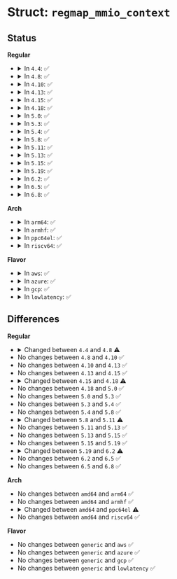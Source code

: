 # Struct: <code>regmap_mmio_context</code>

## Status
<b>Regular</b>
<ul>
<li>
<details>
<summary>In <code>4.4</code>: ✅</summary>

```c
struct regmap_mmio_context {
    void *regs;
    unsigned int reg_bytes;
    unsigned int val_bytes;
    unsigned int pad_bytes;
    struct clk *clk;
};
```
</details>
</li>
<li>
<details>
<summary>In <code>4.8</code>: ✅</summary>

```c
struct regmap_mmio_context {
    void *regs;
    unsigned int val_bytes;
    struct clk *clk;
    void (*reg_write)(struct regmap_mmio_context *, unsigned int, unsigned int);
    unsigned int (*reg_read)(struct regmap_mmio_context *, unsigned int);
};
```
</details>
</li>
<li>
<details>
<summary>In <code>4.10</code>: ✅</summary>

```c
struct regmap_mmio_context {
    void *regs;
    unsigned int val_bytes;
    struct clk *clk;
    void (*reg_write)(struct regmap_mmio_context *, unsigned int, unsigned int);
    unsigned int (*reg_read)(struct regmap_mmio_context *, unsigned int);
};
```
</details>
</li>
<li>
<details>
<summary>In <code>4.13</code>: ✅</summary>

```c
struct regmap_mmio_context {
    void *regs;
    unsigned int val_bytes;
    struct clk *clk;
    void (*reg_write)(struct regmap_mmio_context *, unsigned int, unsigned int);
    unsigned int (*reg_read)(struct regmap_mmio_context *, unsigned int);
};
```
</details>
</li>
<li>
<details>
<summary>In <code>4.15</code>: ✅</summary>

```c
struct regmap_mmio_context {
    void *regs;
    unsigned int val_bytes;
    struct clk *clk;
    void (*reg_write)(struct regmap_mmio_context *, unsigned int, unsigned int);
    unsigned int (*reg_read)(struct regmap_mmio_context *, unsigned int);
};
```
</details>
</li>
<li>
<details>
<summary>In <code>4.18</code>: ✅</summary>

```c
struct regmap_mmio_context {
    void *regs;
    unsigned int val_bytes;
    bool attached_clk;
    struct clk *clk;
    void (*reg_write)(struct regmap_mmio_context *, unsigned int, unsigned int);
    unsigned int (*reg_read)(struct regmap_mmio_context *, unsigned int);
};
```
</details>
</li>
<li>
<details>
<summary>In <code>5.0</code>: ✅</summary>

```c
struct regmap_mmio_context {
    void *regs;
    unsigned int val_bytes;
    bool attached_clk;
    struct clk *clk;
    void (*reg_write)(struct regmap_mmio_context *, unsigned int, unsigned int);
    unsigned int (*reg_read)(struct regmap_mmio_context *, unsigned int);
};
```
</details>
</li>
<li>
<details>
<summary>In <code>5.3</code>: ✅</summary>

```c
struct regmap_mmio_context {
    void *regs;
    unsigned int val_bytes;
    bool attached_clk;
    struct clk *clk;
    void (*reg_write)(struct regmap_mmio_context *, unsigned int, unsigned int);
    unsigned int (*reg_read)(struct regmap_mmio_context *, unsigned int);
};
```
</details>
</li>
<li>
<details>
<summary>In <code>5.4</code>: ✅</summary>

```c
struct regmap_mmio_context {
    void *regs;
    unsigned int val_bytes;
    bool attached_clk;
    struct clk *clk;
    void (*reg_write)(struct regmap_mmio_context *, unsigned int, unsigned int);
    unsigned int (*reg_read)(struct regmap_mmio_context *, unsigned int);
};
```
</details>
</li>
<li>
<details>
<summary>In <code>5.8</code>: ✅</summary>

```c
struct regmap_mmio_context {
    void *regs;
    unsigned int val_bytes;
    bool attached_clk;
    struct clk *clk;
    void (*reg_write)(struct regmap_mmio_context *, unsigned int, unsigned int);
    unsigned int (*reg_read)(struct regmap_mmio_context *, unsigned int);
};
```
</details>
</li>
<li>
<details>
<summary>In <code>5.11</code>: ✅</summary>

```c
struct regmap_mmio_context {
    void *regs;
    unsigned int val_bytes;
    bool relaxed_mmio;
    bool attached_clk;
    struct clk *clk;
    void (*reg_write)(struct regmap_mmio_context *, unsigned int, unsigned int);
    unsigned int (*reg_read)(struct regmap_mmio_context *, unsigned int);
};
```
</details>
</li>
<li>
<details>
<summary>In <code>5.13</code>: ✅</summary>

```c
struct regmap_mmio_context {
    void *regs;
    unsigned int val_bytes;
    bool relaxed_mmio;
    bool attached_clk;
    struct clk *clk;
    void (*reg_write)(struct regmap_mmio_context *, unsigned int, unsigned int);
    unsigned int (*reg_read)(struct regmap_mmio_context *, unsigned int);
};
```
</details>
</li>
<li>
<details>
<summary>In <code>5.15</code>: ✅</summary>

```c
struct regmap_mmio_context {
    void *regs;
    unsigned int val_bytes;
    bool relaxed_mmio;
    bool attached_clk;
    struct clk *clk;
    void (*reg_write)(struct regmap_mmio_context *, unsigned int, unsigned int);
    unsigned int (*reg_read)(struct regmap_mmio_context *, unsigned int);
};
```
</details>
</li>
<li>
<details>
<summary>In <code>5.19</code>: ✅</summary>

```c
struct regmap_mmio_context {
    void *regs;
    unsigned int val_bytes;
    bool relaxed_mmio;
    bool attached_clk;
    struct clk *clk;
    void (*reg_write)(struct regmap_mmio_context *, unsigned int, unsigned int);
    unsigned int (*reg_read)(struct regmap_mmio_context *, unsigned int);
};
```
</details>
</li>
<li>
<details>
<summary>In <code>6.2</code>: ✅</summary>

```c
struct regmap_mmio_context {
    void *regs;
    unsigned int val_bytes;
    bool big_endian;
    bool attached_clk;
    struct clk *clk;
    void (*reg_write)(struct regmap_mmio_context *, unsigned int, unsigned int);
    unsigned int (*reg_read)(struct regmap_mmio_context *, unsigned int);
};
```
</details>
</li>
<li>
<details>
<summary>In <code>6.5</code>: ✅</summary>

```c
struct regmap_mmio_context {
    void *regs;
    unsigned int val_bytes;
    bool big_endian;
    bool attached_clk;
    struct clk *clk;
    void (*reg_write)(struct regmap_mmio_context *, unsigned int, unsigned int);
    unsigned int (*reg_read)(struct regmap_mmio_context *, unsigned int);
};
```
</details>
</li>
<li>
<details>
<summary>In <code>6.8</code>: ✅</summary>

```c
struct regmap_mmio_context {
    void *regs;
    unsigned int val_bytes;
    bool big_endian;
    bool attached_clk;
    struct clk *clk;
    void (*reg_write)(struct regmap_mmio_context *, unsigned int, unsigned int);
    unsigned int (*reg_read)(struct regmap_mmio_context *, unsigned int);
};
```
</details>
</li>
</ul>
<b>Arch</b>
<ul>
<li>
<details>
<summary>In <code>arm64</code>: ✅</summary>

```c
struct regmap_mmio_context {
    void *regs;
    unsigned int val_bytes;
    bool attached_clk;
    struct clk *clk;
    void (*reg_write)(struct regmap_mmio_context *, unsigned int, unsigned int);
    unsigned int (*reg_read)(struct regmap_mmio_context *, unsigned int);
};
```
</details>
</li>
<li>
<details>
<summary>In <code>armhf</code>: ✅</summary>

```c
struct regmap_mmio_context {
    void *regs;
    unsigned int val_bytes;
    bool attached_clk;
    struct clk *clk;
    void (*reg_write)(struct regmap_mmio_context *, unsigned int, unsigned int);
    unsigned int (*reg_read)(struct regmap_mmio_context *, unsigned int);
};
```
</details>
</li>
<li>
<details>
<summary>In <code>ppc64el</code>: ✅</summary>

```c
struct regmap_mmio_context {
    void *regs;
    unsigned int val_bytes;
    bool attached_clk;
    struct clk *clk;
    void (*reg_write)(struct regmap_mmio_context *, unsigned int, unsigned int);
    unsigned int (*reg_read)(struct regmap_mmio_context *, unsigned int);
};
```
</details>
</li>
<li>
<details>
<summary>In <code>riscv64</code>: ✅</summary>

```c
struct regmap_mmio_context {
    void *regs;
    unsigned int val_bytes;
    bool attached_clk;
    struct clk *clk;
    void (*reg_write)(struct regmap_mmio_context *, unsigned int, unsigned int);
    unsigned int (*reg_read)(struct regmap_mmio_context *, unsigned int);
};
```
</details>
</li>
</ul>
<b>Flavor</b>
<ul>
<li>
<details>
<summary>In <code>aws</code>: ✅</summary>

```c
struct regmap_mmio_context {
    void *regs;
    unsigned int val_bytes;
    bool attached_clk;
    struct clk *clk;
    void (*reg_write)(struct regmap_mmio_context *, unsigned int, unsigned int);
    unsigned int (*reg_read)(struct regmap_mmio_context *, unsigned int);
};
```
</details>
</li>
<li>
<details>
<summary>In <code>azure</code>: ✅</summary>

```c
struct regmap_mmio_context {
    void *regs;
    unsigned int val_bytes;
    bool attached_clk;
    struct clk *clk;
    void (*reg_write)(struct regmap_mmio_context *, unsigned int, unsigned int);
    unsigned int (*reg_read)(struct regmap_mmio_context *, unsigned int);
};
```
</details>
</li>
<li>
<details>
<summary>In <code>gcp</code>: ✅</summary>

```c
struct regmap_mmio_context {
    void *regs;
    unsigned int val_bytes;
    bool attached_clk;
    struct clk *clk;
    void (*reg_write)(struct regmap_mmio_context *, unsigned int, unsigned int);
    unsigned int (*reg_read)(struct regmap_mmio_context *, unsigned int);
};
```
</details>
</li>
<li>
<details>
<summary>In <code>lowlatency</code>: ✅</summary>

```c
struct regmap_mmio_context {
    void *regs;
    unsigned int val_bytes;
    bool attached_clk;
    struct clk *clk;
    void (*reg_write)(struct regmap_mmio_context *, unsigned int, unsigned int);
    unsigned int (*reg_read)(struct regmap_mmio_context *, unsigned int);
};
```
</details>
</li>
</ul>

## Differences
<b>Regular</b>
<ul>
<li>
<details>
<summary>Changed between <code>4.4</code> and <code>4.8</code> ⚠️</summary>
<ul>
<li>
<b>Field added. </b>
<code>void (*reg_write)(struct regmap_mmio_context *, unsigned int, unsigned int)</code>
</li>
<li>
<b>Field added. </b>
<code>unsigned int (*reg_read)(struct regmap_mmio_context *, unsigned int)</code>
</li>
<li>
<b>Field removed. </b>
<code>unsigned int reg_bytes</code>
</li>
<li>
<b>Field removed. </b>
<code>unsigned int pad_bytes</code>
</li>
</ul>
</details>
</li>
<li>
No changes between <code>4.8</code> and <code>4.10</code> ✅
</li>
<li>
No changes between <code>4.10</code> and <code>4.13</code> ✅
</li>
<li>
No changes between <code>4.13</code> and <code>4.15</code> ✅
</li>
<li>
<details>
<summary>Changed between <code>4.15</code> and <code>4.18</code> ⚠️</summary>
<ul>
<li>
<b>Field added. </b>
<code>bool attached_clk</code>
</li>
</ul>
</details>
</li>
<li>
No changes between <code>4.18</code> and <code>5.0</code> ✅
</li>
<li>
No changes between <code>5.0</code> and <code>5.3</code> ✅
</li>
<li>
No changes between <code>5.3</code> and <code>5.4</code> ✅
</li>
<li>
No changes between <code>5.4</code> and <code>5.8</code> ✅
</li>
<li>
<details>
<summary>Changed between <code>5.8</code> and <code>5.11</code> ⚠️</summary>
<ul>
<li>
<b>Field added. </b>
<code>bool relaxed_mmio</code>
</li>
</ul>
</details>
</li>
<li>
No changes between <code>5.11</code> and <code>5.13</code> ✅
</li>
<li>
No changes between <code>5.13</code> and <code>5.15</code> ✅
</li>
<li>
No changes between <code>5.15</code> and <code>5.19</code> ✅
</li>
<li>
<details>
<summary>Changed between <code>5.19</code> and <code>6.2</code> ⚠️</summary>
<ul>
<li>
<b>Field added. </b>
<code>bool big_endian</code>
</li>
<li>
<b>Field removed. </b>
<code>bool relaxed_mmio</code>
</li>
</ul>
</details>
</li>
<li>
No changes between <code>6.2</code> and <code>6.5</code> ✅
</li>
<li>
No changes between <code>6.5</code> and <code>6.8</code> ✅
</li>
</ul>
<b>Arch</b>
<ul>
<li>
No changes between <code>amd64</code> and <code>arm64</code> ✅
</li>
<li>
No changes between <code>amd64</code> and <code>armhf</code> ✅
</li>
<li>
<details>
<summary>Changed between <code>amd64</code> and <code>ppc64el</code> ⚠️</summary>
<ul>
<li>
<b>Field type changed. </b>
<code>struct clk *clk</code> ➡️ <code>struct clk *clk</code>
</li>
</ul>
</details>
</li>
<li>
No changes between <code>amd64</code> and <code>riscv64</code> ✅
</li>
</ul>
<b>Flavor</b>
<ul>
<li>
No changes between <code>generic</code> and <code>aws</code> ✅
</li>
<li>
No changes between <code>generic</code> and <code>azure</code> ✅
</li>
<li>
No changes between <code>generic</code> and <code>gcp</code> ✅
</li>
<li>
No changes between <code>generic</code> and <code>lowlatency</code> ✅
</li>
</ul>
